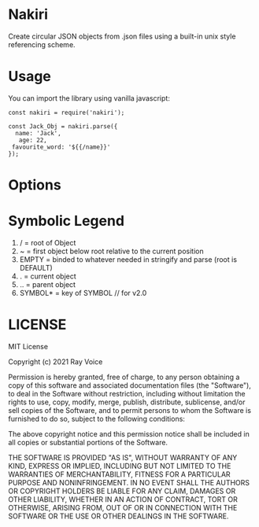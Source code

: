 # Nakiri
Create circular JSON objects from .json files using a built-in unix style referencing scheme.

# Usage
You can import the library using vanilla javascript:
```
const nakiri = require('nakiri');

const Jack_Obj = nakiri.parse({
  name: 'Jack',
   age: 22,
 favourite_word: '${{/name}}'
});

```

# Options


Symbolic Legend
===============
1. /          = root of Object
2. ~          = first object below root relative to the current position
3. EMPTY      = binded to whatever needed in stringify and parse (root is DEFAULT)
4. .          = current object
5. ..         = parent object
6. SYMBOL*    = key of SYMBOL // for v2.0 



# LICENSE
MIT License

Copyright (c) 2021 Ray Voice

Permission is hereby granted, free of charge, to any person obtaining a copy
of this software and associated documentation files (the "Software"), to deal
in the Software without restriction, including without limitation the rights
to use, copy, modify, merge, publish, distribute, sublicense, and/or sell
copies of the Software, and to permit persons to whom the Software is
furnished to do so, subject to the following conditions:

The above copyright notice and this permission notice shall be included in all
copies or substantial portions of the Software.

THE SOFTWARE IS PROVIDED "AS IS", WITHOUT WARRANTY OF ANY KIND, EXPRESS OR
IMPLIED, INCLUDING BUT NOT LIMITED TO THE WARRANTIES OF MERCHANTABILITY,
FITNESS FOR A PARTICULAR PURPOSE AND NONINFRINGEMENT. IN NO EVENT SHALL THE
AUTHORS OR COPYRIGHT HOLDERS BE LIABLE FOR ANY CLAIM, DAMAGES OR OTHER
LIABILITY, WHETHER IN AN ACTION OF CONTRACT, TORT OR OTHERWISE, ARISING FROM,
OUT OF OR IN CONNECTION WITH THE SOFTWARE OR THE USE OR OTHER DEALINGS IN THE
SOFTWARE.

